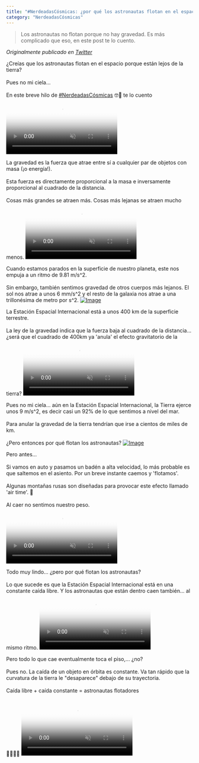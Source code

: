 ```yaml
---
title: "#NerdeadasCósmicas: ¿por qué los astronautas flotan en el espacio?"
category: "NerdeadasCósmicas"
---
```

> Los astronautas no flotan porque no hay gravedad. Es más complicado que eso, en este post te lo cuento.

*Originalmente publicado en [Twitter](https://twitter.com/guidodecaso/status/1303776638312886272)*

<div class="card-tweets" dir="auto">
    <p>¿Creías que los astronautas flotan en el espacio porque están lejos de la tierra?<br />
<br />
Pues no mi ciela...<br />
<br />
En este breve hilo de <a class="entity-hashtag" href="/hashtag/NerdeadasCósmicas">#NerdeadasCósmicas</a> 🤓🌌 te lo cuento <span class="entity-video-gif"><video autoplay muted loop controls poster="https://pbs.twimg.com/tweet_video_thumb/Ehfx78RWsAAFBC3.jpg"><source src="https://video.twimg.com/tweet_video/Ehfx78RWsAAFBC3.mp4" type="video/mp4"><img alt="Dog Floating GIF" src="https://pbs.twimg.com/tweet_video_thumb/Ehfx78RWsAAFBC3.jpg"></video></span></p>
    <p>La gravedad es la fuerza que atrae entre sí a cualquier par de objetos con masa (¡o energía!). <br />
<br />
Esta fuerza es directamente proporcional a la masa e inversamente proporcional al cuadrado de la distancia. <br />
<br />
Cosas más grandes se atraen más. Cosas más lejanas se atraen mucho menos. <span class="entity-video-gif"><video autoplay muted loop controls poster="https://pbs.twimg.com/tweet_video_thumb/Ehfx8n8XkAEXYQI.jpg"><source src="https://video.twimg.com/tweet_video/Ehfx8n8XkAEXYQI.mp4" type="video/mp4"><img alt="Newton Apple GIF" src="https://pbs.twimg.com/tweet_video_thumb/Ehfx8n8XkAEXYQI.jpg"></video></span></p>
    <p>Cuando estamos parados en la superficie de nuestro planeta, este nos empuja a un ritmo de 9.81 m/s^2.<br />
<br />
Sin embargo, también sentimos gravedad de otros cuerpos más lejanos. El sol nos atrae a unos 6 mm/s^2 y el resto de la galaxia nos atrae a una trillonésima de metro por s^2. <span class="entity-image"><a href="https://pbs.twimg.com/media/Ehfv93VXcAAwOe6.png" target="_blank"><img alt="Image" src="https://pbs.twimg.com/media/Ehfv93VXcAAwOe6.png" data-src="https://pbs.twimg.com/media/Ehfv93VXcAAwOe6.png"></a></span></p>
    <p>La Estación Espacial Internacional está a unos 400 km de la superficie terrestre. <br />
<br />
La ley de la gravedad indica que la fuerza baja al cuadrado de la distancia... ¿será que el cuadrado de 400km ya 'anula' el efecto gravitatorio de la tierra? <span class="entity-video-gif"><video autoplay muted loop controls poster="https://pbs.twimg.com/tweet_video_thumb/Ehfx9TPWkAAmqf6.jpg"><source src="https://video.twimg.com/tweet_video/Ehfx9TPWkAAmqf6.mp4" type="video/mp4"><img alt="Space Station Iss GIF" src="https://pbs.twimg.com/tweet_video_thumb/Ehfx9TPWkAAmqf6.jpg"></video></span></p>
    <p>Pues no mi ciela... aún en la Estación Espacial Internacional, la Tierra ejerce unos 9 m/s^2, es decir casi un 92% de lo que sentimos a nivel del mar.<br />
<br />
Para anular la gravedad de la tierra tendrían que irse a cientos de miles de km.<br />
<br />
¿Pero entonces por qué flotan los astronautas? <span class="entity-image"><a href="https://pbs.twimg.com/media/EhfwbUDXcAEl2eZ.png" target="_blank"><img alt="Image" src="https://pbs.twimg.com/media/EhfwbUDXcAEl2eZ.png" data-src="https://pbs.twimg.com/media/EhfwbUDXcAEl2eZ.png"></a></span></p>
    <p>Pero antes...<br />
<br />
Si vamos en auto y pasamos un badén a alta velocidad, lo más probable es que saltemos en el asiento. Por un breve instante caemos y 'flotamos'.<br />
<br />
Algunas montañas rusas son diseñadas para provocar este efecto llamado 'air time'. 🎢<br />
<br />
Al caer no sentimos nuestro peso. <span class="entity-video-gif"><video autoplay muted loop controls poster="https://pbs.twimg.com/tweet_video_thumb/Ehfx-AIWoAM-UxC.jpg"><source src="https://video.twimg.com/tweet_video/Ehfx-AIWoAM-UxC.mp4" type="video/mp4"><img alt="Roller Coaster GIF" src="https://pbs.twimg.com/tweet_video_thumb/Ehfx-AIWoAM-UxC.jpg"></video></span></p>
    <p>Todo muy lindo... ¿pero por qué flotan los astronautas? <br />
<br />
Lo que sucede es que la Estación Espacial Internacional está en una constante caída libre. Y los astronautas que están dentro caen también... al mismo ritmo. <span class="entity-video-gif"><video autoplay muted loop controls poster="https://pbs.twimg.com/tweet_video_thumb/Ehfx-mJX0AA0rj4.jpg"><source src="https://video.twimg.com/tweet_video/Ehfx-mJX0AA0rj4.mp4" type="video/mp4"><img alt="Flying International Space ..." src="https://pbs.twimg.com/tweet_video_thumb/Ehfx-mJX0AA0rj4.jpg"></video></span></p>
    <p>Pero todo lo que cae eventualmente toca el piso,... ¿no?<br />
<br />
Pues no. La caída de un objeto en órbita es constante. Va tan rápido que la curvatura de la tierra le "desaparece" debajo de su trayectoria.<br />
<br />
Caída libre + caída constante = astronautas flotadores <br />
<br />
👩‍🚀💫🎢 <span class="entity-video-gif"><video autoplay muted loop controls poster="https://pbs.twimg.com/tweet_video_thumb/Ehfx_iaWsAAZH5_.jpg"><source src="https://video.twimg.com/tweet_video/Ehfx_iaWsAAZH5_.mp4" type="video/mp4"><img alt="thats all folks GIF" src="https://pbs.twimg.com/tweet_video_thumb/Ehfx_iaWsAAZH5_.jpg"></video></span></p>
</div>

